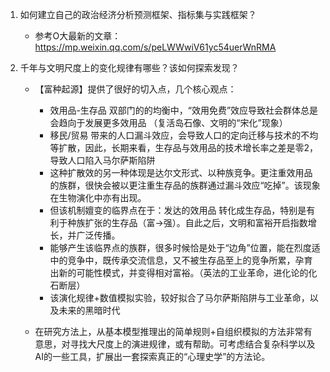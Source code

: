 1. 如何建立自己的政治经济分析预测框架、指标集与实践框架？
    - 参考O大最新的文章：https://mp.weixin.qq.com/s/peLWWwiV61yc54uerWnRMA

2. 千年与文明尺度上的变化规律有哪些？该如何探索发现？
    - 【富种起源】提供了很好的切入点，几个核心观点：
        - 效用品-生存品 双部门的的均衡中，“效用免费”效应导致社会群体总是会趋向于发展更多效用品 （复活岛石像、文明的“宋化”现象）
        - 移民/贸易 带来的人口漏斗效应，会导致人口的定向迁移与技术的不均等扩散，因此，长期来看，生存品与效用品的技术增长率之差是零2，导致人口陷入马尔萨斯陷阱
        - 这种扩散效的另一种体现是达尔文形式、以种族竞争。更注重效用品的族群，很快会被以更注重生存品的族群通过漏斗效应“吃掉”。该现象在生物演化中亦有出现。
        - 但该机制嬗变的临界点在于：发达的效用品 转化成生存品，特别是有利于种族扩张的生存品（富->强）。自此之后，文明和富裕开启指数增长，并广泛传播。
        - 能够产生该临界点的族群，很多时候恰是处于“边角”位置，能在烈度适中的竞争中，既传承交流信息，又不被生存品至上的竞争所累，孕育出新的可能性模式，并变得相对富裕。（英法的工业革命，进化论的化石断层）
        - 该演化规律+数值模拟实验，较好拟合了马尔萨斯陷阱与工业革命，以及未来的黑暗时代
    
    - 在研究方法上，从基本模型推理出的简单规则+自组织模拟的方法非常有意思，对寻找大尺度上的演进规律，或有帮助。可考虑结合复杂科学以及AI的一些工具，扩展出一套探索真正的“心理史学”的方法论。
